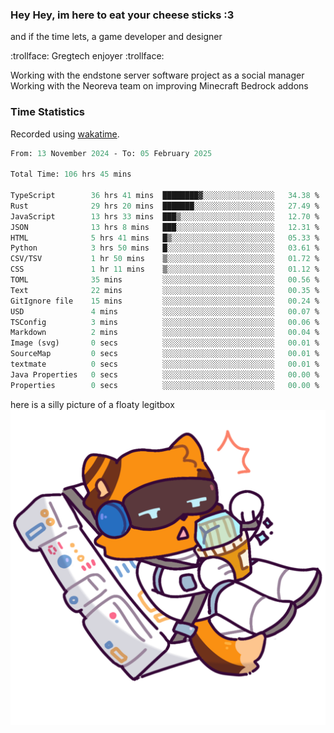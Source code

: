 ### Hey Hey, im here to eat your cheese sticks :3
and if the time lets, a game developer and designer

:trollface: Gregtech enjoyer :trollface:

Working with the endstone server software project as a social manager<br>
Working with the Neoreva team on improving Minecraft Bedrock addons

### Time Statistics
Recorded using [wakatime](https://wakatime.com).

<!--START_SECTION:waka-->

```ocaml
From: 13 November 2024 - To: 05 February 2025

Total Time: 106 hrs 45 mins

TypeScript        36 hrs 41 mins  ████████▓░░░░░░░░░░░░░░░░   34.38 %
Rust              29 hrs 20 mins  ███████░░░░░░░░░░░░░░░░░░   27.49 %
JavaScript        13 hrs 33 mins  ███▒░░░░░░░░░░░░░░░░░░░░░   12.70 %
JSON              13 hrs 8 mins   ███░░░░░░░░░░░░░░░░░░░░░░   12.31 %
HTML              5 hrs 41 mins   █▒░░░░░░░░░░░░░░░░░░░░░░░   05.33 %
Python            3 hrs 50 mins   █░░░░░░░░░░░░░░░░░░░░░░░░   03.61 %
CSV/TSV           1 hr 50 mins    ▒░░░░░░░░░░░░░░░░░░░░░░░░   01.72 %
CSS               1 hr 11 mins    ▒░░░░░░░░░░░░░░░░░░░░░░░░   01.12 %
TOML              35 mins         ░░░░░░░░░░░░░░░░░░░░░░░░░   00.56 %
Text              22 mins         ░░░░░░░░░░░░░░░░░░░░░░░░░   00.35 %
GitIgnore file    15 mins         ░░░░░░░░░░░░░░░░░░░░░░░░░   00.24 %
USD               4 mins          ░░░░░░░░░░░░░░░░░░░░░░░░░   00.07 %
TSConfig          3 mins          ░░░░░░░░░░░░░░░░░░░░░░░░░   00.06 %
Markdown          2 mins          ░░░░░░░░░░░░░░░░░░░░░░░░░   00.04 %
Image (svg)       0 secs          ░░░░░░░░░░░░░░░░░░░░░░░░░   00.01 %
SourceMap         0 secs          ░░░░░░░░░░░░░░░░░░░░░░░░░   00.01 %
textmate          0 secs          ░░░░░░░░░░░░░░░░░░░░░░░░░   00.01 %
Java Properties   0 secs          ░░░░░░░░░░░░░░░░░░░░░░░░░   00.00 %
Properties        0 secs          ░░░░░░░░░░░░░░░░░░░░░░░░░   00.00 %
```

<!--END_SECTION:waka-->

here is a silly picture of a floaty legitbox
![Silly legitbox](goobernoback_lower.png)
